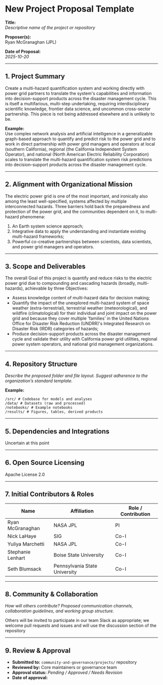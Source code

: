 
# New Project Proposal Template

**Title:**  
_Descriptive name of the project or repository_

**Proposer(s):**  
Ryan McGranaghan (JPL)

**Date of Proposal:**  
_2025-10-20_

---

## 1. Project Summary
Create a multi-hazard quantification system and working directly with power grid partners to translate the system's capabilities and information into decision-support products across the disaster management cycle. This is itself a multifarious, multi-step undertaking, requiring interdisciplinary scientific knowledge, frontier data science, and uncommon cross-sector partnership. This piece is not being addressed elsewhere and is unlikely to be.

**Example:**  
Use complex network analysis and artificial intelligence in a generalizable graph-based approach to quantify and predict risk to the power grid and to work in direct partnership with power grid managers and operators at local (southern California), regional (the California Independent System Operator), and national (North American Electric Reliability Corporation) scales to translate the multi-hazard quantification system risk predictions into decision-support products across the disaster management cycle.

---

## 2. Alignment with Organizational Mission
The electric power grid is one of the most important, and ironically also among the least well-specified, systems affected by multiple interconnected hazards. Three barriers hold back the preparedness and protection of the power grid, and the communities dependent on it, to multi-hazard phenomena:
1. An Earth system science approach;
2. Integrative data to apply the understanding and instantiate existing multi-hazard frameworks;
3. Powerful co-creative partnerships between scientists, data scientists, and power grid managers and operators.


---

## 3. Scope and Deliverables
The overall Goal of this project is quantify and reduce risks to the electric power grid due to compounding and cascading hazards
(broadly, multi-hazards), achievable by three Objectives:
- Assess knowledge content of multi-hazard data for decision making;
- Quantify the impact of the unexplored multi-hazard system of space weather (extra-terrestrial), terrestrial weather (meteorological), and wildfire (climatological) for their individual and joint impact on the power grid and because they cover multiple 'families' in the United Nations Office for Disaster Risk Reduction (UNDRR)'s Integrated Research on Disaster Risk (IRDR) categories of hazards;
- Produce decision-support products across the disaster management cycle and validate their utility with California power grid utilities, regional power system operators, and national grid management organizations.

---

## 4. Repository Structure
_Describe the proposed folder and file layout. Suggest adherence to the organization’s standard template._  

**Example:**  
```
/src/ # Codebase for models and analyses
/data/ # Datasets (raw and processed)
/notebooks/ # Example notebooks
/results/ # Figures, tables, derived products
```


---

## 5. Dependencies and Integrations
Uncertain at this point


---

## 6. Open Source Licensing
Apache License 2.0


---

## 7. Initial Contributors & Roles
| Name | Affiliation | Role / Contribution |
|------|------------|-------------------|
|  Ryan McGranaghan    |     NASA JPL       |       PI            |
|  Nick LaHaye    |     SIG       |       Co-I            |
|  Yuliya Marchetti    |     NASA JPL       |       Co-I            |
|  Stephanie Lenhart    |     Boise State University       |       Co-I            |
|  Seth Blumsack    |     Pennsylvania State University       |       Co-I            |

---

## 8. Community & Collaboration
_How will others contribute? Proposed communication channels, collaboration guidelines, and working group structure._

Others will be invited to participate in our team Slack as appropriate; we welcome pull requests and issues and will use the discussion section of the repository

---

## 9. Review & Approval
- **Submitted to:** `community-and-governance/projects/` repository  
- **Reviewed by:** Core maintainers or governance team  
- **Approval status:** _Pending / Approved / Needs Revision_  
- **Date of approval:**  


